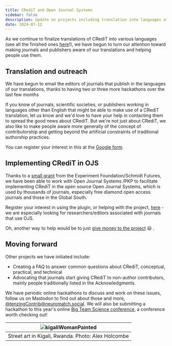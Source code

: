 ```yaml
---
title: CRediT and Open Journal Systems
sidebar: false
description: Update on projects including translation into languages other than English and implementation of CRediT in OJS
date: 2024-07-12
---
```


As we continue to finalize translations of CRediT into various languages (see all the finished ones [here](https://contributorshipcollaboration.github.io/projects/translation/completed/)!), we have begun to turn our
attention toward making journals and publishers aware of our translations and helping people use them.

## Translation and outreach

We have begun to email the editors of journals that publish in the languages of our translations, thanks to having two or three more hackathons over the last few months

If you know of journals, scientific societies, or publishers working in languages other than English that might be able to make use of a CRediT translation, 
let us know and we'd love to have your help in contacting them to spread the good news about CRediT.
But we're not just about CRediT, we also like to make people aware more generally of the concept of contributorship and getting beyond
the artificial constraints of traditional authorship practices.

You can register your interest in this at the [Google form](https://docs.google.com/forms/d/e/1FAIpQLSfdhqlnk4sw61MkkDuufZyqO1SKmnp--QE6vEG1_7qnP9MzJg/viewform?usp=sf_link).

## Implementing CRediT in OJS

Thanks to a [small grant](https://experiment.com/projects/let-s-increase-scientific-collaboration-by-giving-scientists-the-credit-they-deserve) 
from the Experiment Foundation/Schmidt Futures, we have been able to work with Open Journal Systems /PKP to facilitate implementing CRediT in the open source Open
Journal Systems, which is used by thousands of journals, especially free diamond open access journals and those in the Global South.

Register your interest in using the plugin, or helping with the project, [here](https://forms.gle/HHc5HJErd99ktvhJ9) - 
we are especially looking for researchers/editors associated with journals that use OJS.

Oh, another way to help would be to just [give money to the project](https://opencollective.com/tenzing) :smiley: .

## Moving forward

Other projects we have initiated include:

*  Creating a FAQ to answer common questions about CRediT, conceptual, practical, and technical
*  Advocating that journals start giving CRediT to non-author contributors, mainly people traditionally listed in the Acknowledgments.

We have periodic online hackathons to discuss and work on these issues, follow us on Mastodon to find out about those and more, [@tenzingContrib@neuromatch.social](https://neuromatch.social/@tenzingContrib). We will also be submitting a hackathon to this year's online [Big Team Science conference](https://bigteamscienceconference.github.io/), a conference worth checking out!

| ![kigaliWomanPainted](https://github.com/user-attachments/assets/56f3678f-1552-4c7d-848d-d84f95052eb8) |
|:--:| 
| Street art in Kigali, Rwanda. Photo: Alex Holcombe |
